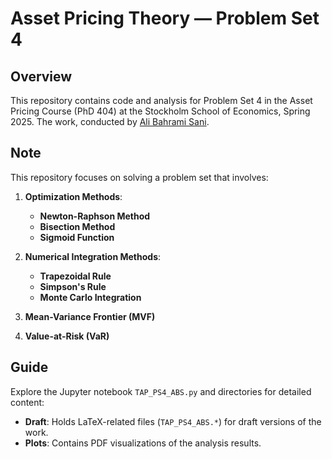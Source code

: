 # Asset Pricing Theory — Problem Set 4

## Overview
This repository contains code and analysis for Problem Set 4 in the Asset Pricing Course (PhD 404) at the Stockholm School of Economics, Spring 2025. The work, conducted by [Ali Bahrami Sani](https://www.hhs.se/sv/persons/b/bahrami-sani-ali/).

## Note
This repository focuses on solving a problem set that involves:

1. **Optimization Methods**:
   - **Newton-Raphson Method**
   - **Bisection Method**
   - **Sigmoid Function**

2. **Numerical Integration Methods**:
   - **Trapezoidal Rule**
   - **Simpson's Rule**
   - **Monte Carlo Integration**

3. **Mean-Variance Frontier (MVF)**

4. **Value-at-Risk (VaR)**

## Guide
Explore the Jupyter notebook `TAP_PS4_ABS.py` and directories for detailed content:
- **Draft**: Holds  LaTeX-related files (`TAP_PS4_ABS.*`) for draft versions of the work.
- **Plots**: Contains PDF visualizations of the analysis results.
